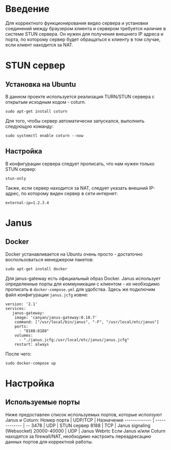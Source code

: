 # Введение
Для корректного функционирования видео сервера и установки соединений между браузером клиента и сервером требуется наличие в системе STUN сервера. Он нужен для получения внешнего IP адреса и порта, по которому сервер будет обращаться к клиенту в том случае, если клиент находится за NAT.
# STUN сервер
## Установка на Ubuntu
В данном проекте используется реализация TURN/STUN сервера с открытым исходным кодом - coturn.
```
sudo apt-get install coturn
```
Для того, чтобы сервер автоматически запускался, выполнить следующую команду:
```
sudo systemctl enable coturn --now
```
## Настройка
В конфигурации сервера следует прописать, что нам нужен только STUN сервер:
```
stun-only
```
Также, если сервер находится за NAT, следует указать внешний IP-адрес, по которому виден сервер в сети интернет:
```
external-ip=1.2.3.4
```
# Janus
## Docker
Docker устанавливается на Ubuntu очень просто - достаточно воспользоваться менеджером пакетов:
```
sudo apt-get install docker
```
Для janus-gateway есть официальный образ Docker. Janus использует определенные порты для коммуникации с клиентом - их необходимо прописать в `docker-compose.yml` для удобства. Здесь же подключим файл конфигурации `janus.jcfg` извне:
```
version: '2.1'
services:
   janus-gateway:
    image: 'canyan/janus-gateway:0.10.7'
    command: ["/usr/local/bin/janus", "-F", "/usr/local/etc/janus"]
    ports:
      - "8188:8188"
    volumes:
      - "./janus.jcfg:/usr/local/etc/janus/janus.jcfg"    
    restart: always
```
После чего:
```
sudo docker-compose up 
```
# Настройка

## Используемые порты
Ниже предоставлен список используемых портов, которые исползуют Janus и Coturn:
Номер порта  | UDP/TCP | Назначение
------------- | ------------- | --
3478  | UDP | STUN сервер
8188  | TCP | Janus signaling (Websocket)
20000-40000 | UDP | Janus Webrtc
Если Janus и/или Coturn находятся за firewall/NAT, необходимо настроить переадресацию данных портов для корректной работы.